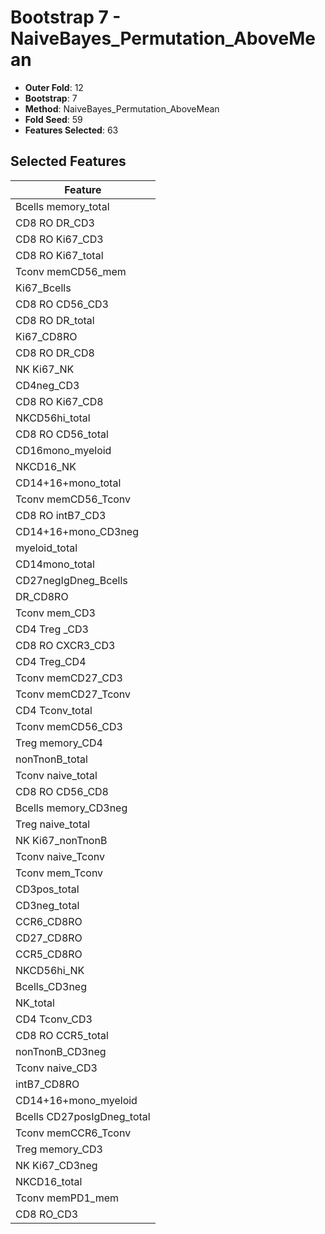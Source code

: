 # Bootstrap 7 - NaiveBayes_Permutation_AboveMean

- **Outer Fold**: 12
- **Bootstrap**: 7
- **Method**: NaiveBayes_Permutation_AboveMean
- **Fold Seed**: 59
- **Features Selected**: 63

## Selected Features

| Feature |
|---------|
| Bcells memory_total |
| CD8 RO DR_CD3 |
| CD8  RO Ki67_CD3 |
| CD8 RO Ki67_total |
| Tconv memCD56_mem |
| Ki67_Bcells |
| CD8 RO CD56_CD3 |
| CD8 RO DR_total |
| Ki67_CD8RO |
| CD8 RO DR_CD8 |
| NK Ki67_NK |
| CD4neg_CD3 |
| CD8 RO Ki67_CD8 |
| NKCD56hi_total |
| CD8 RO CD56_total |
| CD16mono_myeloid |
| NKCD16_NK |
| CD14+16+mono_total |
| Tconv memCD56_Tconv |
| CD8 RO intB7_CD3 |
| CD14+16+mono_CD3neg |
| myeloid_total |
| CD14mono_total |
| CD27negIgDneg_Bcells |
| DR_CD8RO |
| Tconv mem_CD3 |
| CD4 Treg _CD3 |
| CD8 RO CXCR3_CD3 |
| CD4 Treg_CD4 |
| Tconv memCD27_CD3 |
| Tconv memCD27_Tconv |
| CD4 Tconv_total |
| Tconv memCD56_CD3 |
| Treg memory_CD4 |
| nonTnonB_total |
| Tconv naive_total |
| CD8 RO CD56_CD8 |
| Bcells memory_CD3neg |
| Treg naive_total |
| NK Ki67_nonTnonB |
| Tconv naive_Tconv |
| Tconv mem_Tconv |
| CD3pos_total |
| CD3neg_total |
| CCR6_CD8RO |
| CD27_CD8RO |
| CCR5_CD8RO |
| NKCD56hi_NK |
| Bcells_CD3neg |
| NK_total |
| CD4 Tconv_CD3 |
| CD8 RO CCR5_total |
| nonTnonB_CD3neg |
| Tconv naive_CD3 |
| intB7_CD8RO |
| CD14+16+mono_myeloid |
| Bcells CD27posIgDneg_total |
| Tconv memCCR6_Tconv |
| Treg memory_CD3 |
| NK Ki67_CD3neg |
| NKCD16_total |
| Tconv memPD1_mem |
| CD8 RO_CD3 |
